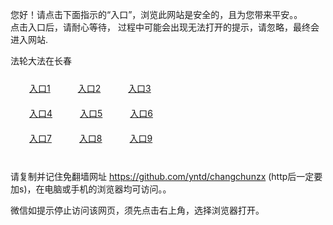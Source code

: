 您好！请点击下面指示的“入口”，浏览此网站是安全的，且为您带来平安。。 <br/>
点击入口后，请耐心等待， 过程中可能会出现无法打开的提示，请忽略，最终会进入网站. </br>

法轮大法在长春<br/>
<div style="padding:10px"><a style="margin:20px" target="_blank" href="https://d1o37crvdppezk.cloudfront.net/2Qpsp?mdxjdeu" id="ccLink1" rel="nofollow">入口1</a> <a target="_blank" style="margin:20px" href="https://dfj0xk3l4m6jf.cloudfront.net/2Qpsp?fvxewnmh" id="ccLink2" rel="nofollow">入口2</a> <a style="margin:20px" target="_blank" href="https://dv1vctncuhljr.cloudfront.net/2Qpsp?ftibhqba" id="ccLink3" rel="nofollow">入口3</a></div>

<div style="padding:10px" ><a style="margin:20px" target="_blank" href="https://d1o37crvdppezk.cloudfront.net/2Qpsp?mdxjdeu" id="ccLink4" rel="nofollow">入口4</a> <a style="margin:20px" href="https://dfj0xk3l4m6jf.cloudfront.net/2Qpsp?fvxewnmh" target="_blank" id="ccLink5" rel="nofollow">入口5</a> <a style="margin:20px" href="https://dv1vctncuhljr.cloudfront.net/2Qpsp?ftibhqba" target="_blank" id="ccLink6" rel="nofollow">入口6</a></div>

<div style="padding:10px"><a style="margin:20px" target="_blank" href="https://d1o37crvdppezk.cloudfront.net/2Qpsp?mdxjdeu" id="ccLink7" rel="nofollow">入口7</a> <a style="margin:20px" href="https://dfj0xk3l4m6jf.cloudfront.net/2Qpsp?fvxewnmh" target="_blank" id="ccLink8" rel="nofollow">入口8</a> <a style="margin:20px" target="_blank" href="https://dv1vctncuhljr.cloudfront.net/2Qpsp?ftibhqba" id="ccLink9" rel="nofollow">入口9</a></div>

<br/>



请复制并记住免翻墙网址 https://github.com/yntd/changchunzx (http后一定要加s)，在电脑或手机的浏览器均可访问。。<br/>

微信如提示停止访问该网页，须先点击右上角，选择浏览器打开。
